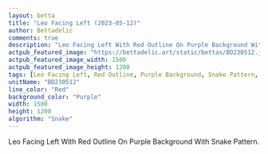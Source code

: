 ```yaml
---
layout: betta
title: "Leo Facing Left (2023-05-12)"
author: Bettadelic
comments: true
description: "Leo Facing Left With Red Outline On Purple Background With Snake Pattern."
actpub_featured_image: "https://bettadelic.art/static/bettas/BD230512.jpg"
actpub_featured_image_width: 1500
actpub_featured_image_height: 1200
tags: [Leo Facing Left, Red Outline, Purple Background, Snake Pattern, May 2023]
unitName: "BD230512"
line_color: "Red"
background_color: "Purple"
width: 1500
height: 1200
algorithm: "Snake"
---
```


Leo Facing Left With Red Outline On Purple Background With Snake Pattern.
